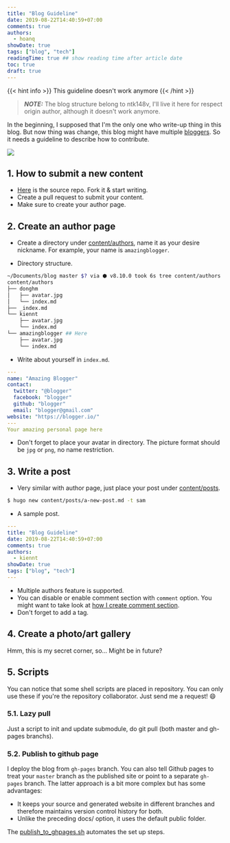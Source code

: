 ```yaml
---
title: "Blog Guideline"
date: 2019-08-22T14:40:59+07:00
comments: true
authors:
  - hoanq
showDate: true
tags: ["blog", "tech"]
readingTime: true ## show reading time after article date
toc: true
draft: true
---
```


{{< hint info >}}
This guideline doesn't work anymore
{{< /hint >}}

> **_NOTE:_**  The blog structure belong to ntk148v, I'll live it here for respect origin author, although it doesn't work anymore. 

In the beginning, I supposed that I'm the only one who write-up thing in this blog. But now thing was change, this blog might have multiple [bloggers](https://ntk148v.github.io/blog/authors/). So it needs a guideline to describe how to contribute.

![](https://sayingimages.com/wp-content/uploads/welcome-to-the-team-meme.jpg)

## 1. How to submit a new content

- [Here](https://github.com/ntk148v/blog) is the source repo. Fork it & start writing.
- Create a pull request to submit your content.
- Make sure to create your author page.

## 2. Create an author page

- Create a directory under [content/authors](https://github.com/ntk148v/blog/tree/master/content/authors), name it as your desire nickname. For example, your name is `amazingblogger`.

- Directory structure.

```bash
~/Documents/blog master $? via ⬢ v8.10.0 took 6s tree content/authors
content/authors
├── donghm
│   ├── avatar.jpg
│   └── index.md
├── _index.md
└── kiennt
    ├── avatar.jpg
    └── index.md
└── amazingblogger ## Here
    ├── avatar.jpg
    └── index.md
```

- Write about yourself in `index.md`.

```yaml
---
name: "Amazing Blogger"
contact:
  twitter: "@blogger"
  facebook: "blogger"
  github: "blogger"
  email: "blogger@gmail.com"
website: "https://blogger.io/"
---
Your amazing personal page here
```

- Don't forget to place your avatar in directory. The picture format should be `jpg` or `png`, no name restriction.

## 3. Write a post

- Very similar with author page, just place your post under [content/posts](https://github.com/ntk148v/blog/tree/master/content/posts).

```bash
$ hugo new content/posts/a-new-post.md -t sam
```

- A sample post.

```yaml
---
title: "Blog Guideline"
date: 2019-08-22T14:40:59+07:00
comments: true
authors:
  - kiennt
showDate: true
tags: ["blog", "tech"]
---
```

- Multiple authors feature is supported.
- You can disable or enable comment section with `comment` option. You might want to take look at [how I create comment section](https://ntk148v.github.io/blog/posts/lets-comment/).
- Don't forget to add a tag.

## 4. Create a photo/art gallery

Hmm, this is my secret corner, so... Might be in future?

## 5. Scripts

You can notice that some shell scripts are placed in repository. You can only use these if you're the repository collaborator. Just send me a request! :smile:

### 5.1. Lazy pull

Just a script to init and update submodule, do git pull (both master and gh-pages branchs).

### 5.2. Publish to github page

I deploy the blog from `gh-pages` branch. You can also tell Github pages to treat your `master` branch as the published site or point to a separate `gh-pages` branch. The latter approach is a bit more complex but has some advantages:

- It keeps your source and generated website in different branches and therefore maintains version control history for both.
- Unlike the preceding docs/ option, it uses the default public folder.

The [publish_to_ghpages.sh](https://github.com/ntk148v/blog/blob/master/publish_to_ghpages.sh) automates the set up steps.
